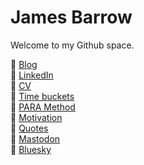 # James Barrow

Welcome to my Github space.

:green_book:  [Blog](https://github.com/jamiebarrow/area_blog)  
:office:      [LinkedIn](https://www.linkedin.com/in/jamesbarrow1984)  
:necktie:     [CV](https://jamie-barrow.wixsite.com/curriculum-vitae)  
:calendar:    [Time buckets](time-buckets.md)  
:memo:        [PARA Method](para-method.md)  
:muscle:      [Motivation](motivation.md)  
:scroll:      [Quotes](quotes.md)  
:elephant:    [Mastodon](https://fosstodon.org/@jamiebarrow)  
:butterfly:   [Bluesky](https://bsky.app/profile/jamiebarrow.bsky.social)  
<!---:books:  [Training](https://github.com/jamiebarrow/training)  --->
<!--- emoji list: https://gist.github.com/rxaviers/7360908 --->
